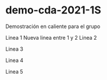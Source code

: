 # demo-cda-2021-1S
Demostración en caliente para el grupo

Linea 1
Nueva linea entre 1 y 2
Linea 2

Linea 3

Linea 4

Linea 5

